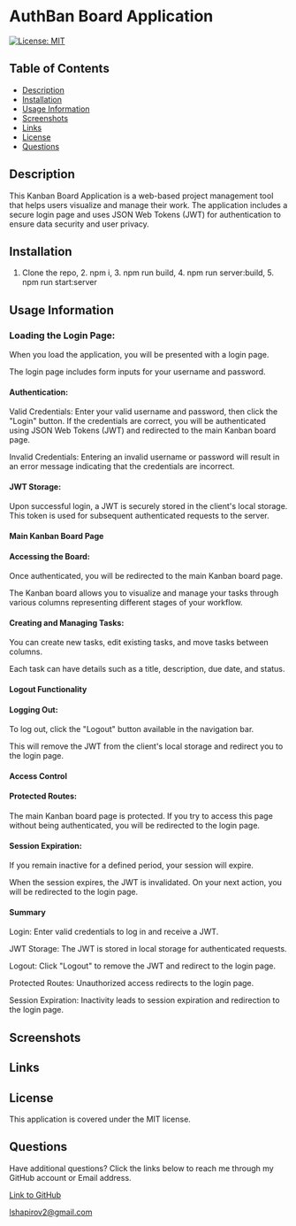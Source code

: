 # AuthBan Board Application

[![License: MIT](https://img.shields.io/badge/License-MIT-yellow.svg)](https://opensource.org/licenses/MIT)

## Table of Contents

* [Description](#description)
* [Installation](#installation)
* [Usage Information](#usage-information)
* [Screenshots](#screenshots)
* [Links](#Links)
* [License](#license)
* [Questions](#questions)

## Description

This Kanban Board Application is a web-based project management tool that helps users visualize and manage their work. The application includes a secure login page and uses JSON Web Tokens (JWT) for authentication to ensure data security and user privacy.

## Installation

1. Clone the repo, 2. npm i, 3. npm run build, 4. npm run server:build, 5. npm run start:server

## Usage Information

### Loading the Login Page:

When you load the application, you will be presented with a login page.

The login page includes form inputs for your username and password.

#### Authentication:

Valid Credentials: Enter your valid username and password, then click the "Login" button. If the credentials are correct, you will be authenticated using JSON Web Tokens (JWT) and redirected to the main Kanban board page.

Invalid Credentials: Entering an invalid username or password will result in an error message indicating that the credentials are incorrect.

#### JWT Storage:

Upon successful login, a JWT is securely stored in the client's local storage. This token is used for subsequent authenticated requests to the server.

#### Main Kanban Board Page

#### Accessing the Board:

Once authenticated, you will be redirected to the main Kanban board page.

The Kanban board allows you to visualize and manage your tasks through various columns representing different stages of your workflow.

#### Creating and Managing Tasks:

You can create new tasks, edit existing tasks, and move tasks between columns.

Each task can have details such as a title, description, due date, and status.

#### Logout Functionality

#### Logging Out:

To log out, click the "Logout" button available in the navigation bar.

This will remove the JWT from the client's local storage and redirect you to the login page.

#### Access Control

#### Protected Routes:

The main Kanban board page is protected. If you try to access this page without being authenticated, you will be redirected to the login page.

#### Session Expiration:

If you remain inactive for a defined period, your session will expire.

When the session expires, the JWT is invalidated. On your next action, you will be redirected to the login page.

#### Summary

Login: Enter valid credentials to log in and receive a JWT.

JWT Storage: The JWT is stored in local storage for authenticated requests.

Logout: Click "Logout" to remove the JWT and redirect to the login page.

Protected Routes: Unauthorized access redirects to the login page.

Session Expiration: Inactivity leads to session expiration and redirection to the login page.

## Screenshots



## Links


## License

This application is covered under the MIT license.

## Questions

Have additional questions? Click the links below to reach me through my GitHub account or Email address.

[Link to GitHub](https://github.com/Leo-webdev7)

<a href="mailto:lshapirov2@gmail.com">lshapirov2@gmail.com</a>

